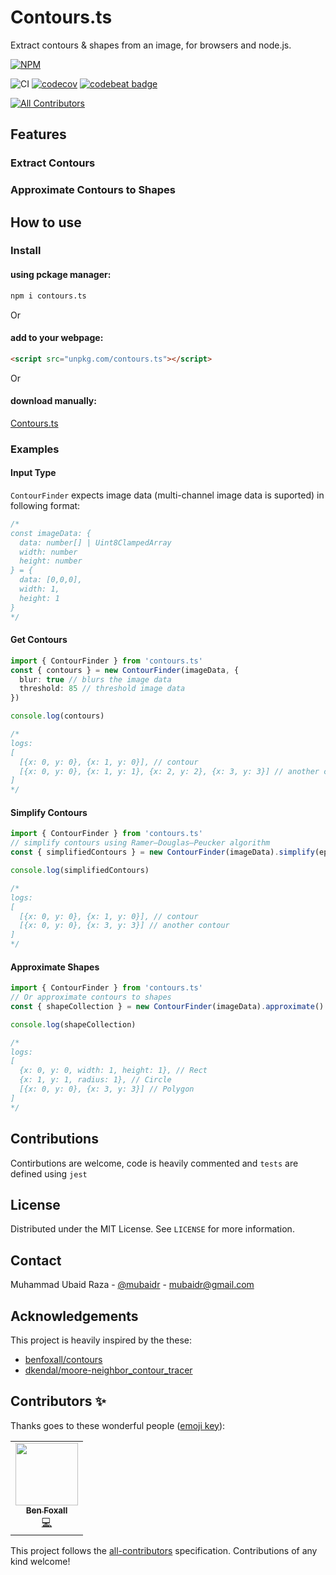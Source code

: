 # Contours.ts

Extract contours & shapes from an image, for browsers and node.js.

[![NPM](https://nodei.co/npm/contours.ts.png?compact=true)](https://nodei.co/npm/contours.ts/)

![CI](https://github.com/mubaidr/contours.ts/workflows/CI/badge.svg)
[![codecov](https://codecov.io/gh/mubaidr/contours.ts/branch/master/graph/badge.svg?token=3SJIBJ1679)](https://codecov.io/gh/mubaidr/contours.ts)
[![codebeat badge](https://codebeat.co/badges/0c5399f3-60d7-466f-b87d-94dcc0b47d9f)](https://codebeat.co/projects/github-com-mubaidr-contours-ts-master)

<!-- ALL-CONTRIBUTORS-BADGE:START - Do not remove or modify this section -->

[![All Contributors](https://img.shields.io/badge/all_contributors-1-orange.svg)](#contributors-)

<!-- ALL-CONTRIBUTORS-BADGE:END -->

## Features

### Extract Contours

### Approximate Contours to Shapes

## How to use

### Install

#### using pckage manager:

```bash
npm i contours.ts
```

Or

#### add to your webpage:

```html
<script src="unpkg.com/contours.ts"></script>
```

Or

#### download manually:

[Contours.ts](https://unpkg.com/contours.ts)

### Examples

#### Input Type

`ContourFinder` expects image data (multi-channel image data is suported) in following format:

```ts
/*
const imageData: {
  data: number[] | Uint8ClampedArray
  width: number
  height: number
} = {
  data: [0,0,0],
  width: 1,
  height: 1
}
*/
```

#### Get Contours

```ts
import { ContourFinder } from 'contours.ts'
const { contours } = new ContourFinder(imageData, {
  blur: true // blurs the image data
  threshold: 85 // threshold image data
})

console.log(contours)

/*
logs:
[
  [{x: 0, y: 0}, {x: 1, y: 0}], // contour
  [{x: 0, y: 0}, {x: 1, y: 1}, {x: 2, y: 2}, {x: 3, y: 3}] // another contour
]
*/
```

#### Simplify Contours

```ts
import { ContourFinder } from 'contours.ts'
// simplify contours using Ramer–Douglas–Peucker algorithm
const { simplifiedContours } = new ContourFinder(imageData).simplify(epsilon)

console.log(simplifiedContours)

/*
logs:
[
  [{x: 0, y: 0}, {x: 1, y: 0}], // contour
  [{x: 0, y: 0}, {x: 3, y: 3}] // another contour
]
*/
```

#### Approximate Shapes

```ts
import { ContourFinder } from 'contours.ts'
// Or approximate contours to shapes
const { shapeCollection } = new ContourFinder(imageData).approximate()

console.log(shapeCollection)

/*
logs:
[
  {x: 0, y: 0, width: 1, height: 1}, // Rect
  {x: 1, y: 1, radius: 1}, // Circle
  [{x: 0, y: 0}, {x: 3, y: 3}] // Polygon
]
*/
```

## Contributions

Contirbutions are welcome, code is heavily commented and `tests` are defined using `jest`

## License

Distributed under the MIT License. See `LICENSE` for more information.

## Contact

Muhammad Ubaid Raza - [@mubaidr](https://twitter.com/mubaidr) - mubaidr@gmail.com

## Acknowledgements

This project is heavily inspired by the these:

- [benfoxall/contours](https://github.com/benfoxall/contours)
- [dkendal/moore-neighbor_contour_tracer](https://github.com/Dkendal/Moore-Neighbor_Contour_Tracer)

## Contributors ✨

Thanks goes to these wonderful people ([emoji key](https://allcontributors.org/docs/en/emoji-key)):

<!-- ALL-CONTRIBUTORS-LIST:START - Do not remove or modify this section -->
<!-- prettier-ignore-start -->
<!-- markdownlint-disable -->
<table>
  <tr>
    <td align="center"><a href="https://benjaminbenben.com"><img src="https://avatars3.githubusercontent.com/u/51385?v=4" width="100px;" alt=""/><br /><sub><b>Ben Foxall</b></sub></a><br /><a href="https://github.com/mubaidr/contours.ts/commits?author=benfoxall" title="Code">💻</a></td>
  </tr>
</table>

<!-- markdownlint-enable -->
<!-- prettier-ignore-end -->

<!-- ALL-CONTRIBUTORS-LIST:END -->

This project follows the [all-contributors](https://github.com/all-contributors/all-contributors) specification. Contributions of any kind welcome!
